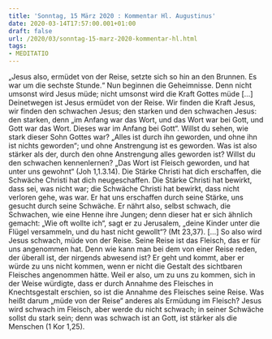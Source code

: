 ```yaml
---
title: 'Sonntag, 15 März 2020 : Kommentar Hl. Augustinus'
date: 2020-03-14T17:57:00.001+01:00
draft: false
url: /2020/03/sonntag-15-marz-2020-kommentar-hl.html
tags: 
- MEDITATIO
---
```


„Jesus also, ermüdet von der Reise, setzte sich so hin an den Brunnen. Es war um die sechste Stunde.“ Nun beginnen die Geheimnisse. Denn nicht umsonst wird Jesus müde; nicht umsonst wird die Kraft Gottes müde \[…\] Deinetwegen ist Jesus ermüdet von der Reise. Wir finden die Kraft Jesus, wir finden den schwachen Jesus; den starken und den schwachen Jesus: den starken, denn „im Anfang war das Wort, und das Wort war bei Gott, und Gott war das Wort. Dieses war im Anfang bei Gott“. Willst du sehen, wie stark dieser Sohn Gottes war? „Alles ist durch ihn geworden, und ohne ihn ist nichts geworden“; und ohne Anstrengung ist es geworden. Was ist also stärker als der, durch den ohne Anstrengung alles geworden ist? Willst du den schwachen kennenlernen? „Das Wort ist Fleisch geworden, und hat unter uns gewohnt“ (Joh 1,1.3.14). Die Stärke Christi hat dich erschaffen, die Schwäche Christi hat dich neugeschaffen. Die Stärke Christi hat bewirkt, dass sei, was nicht war; die Schwäche Christi hat bewirkt, dass nicht verloren gehe, was war. Er hat uns erschaffen durch seine Stärke, uns gesucht durch seine Schwäche. Er nährt also, selbst schwach, die Schwachen, wie eine Henne ihre Jungen; denn dieser hat er sich ähnlich gemacht: „Wie oft wollte ich“, sagt er zu Jerusalem, „deine Kinder unter die Flügel versammeln, und du hast nicht gewollt“? (Mt 23,37). \[…\] So also wird Jesus schwach, müde von der Reise. Seine Reise ist das Fleisch, das er für uns angenommen hat. Denn wie kann man bei dem von einer Reise reden, der überall ist, der nirgends abwesend ist? Er geht und kommt, aber er würde zu uns nicht kommen, wenn er nicht die Gestalt des sichtbaren Fleisches angenommen hätte. Weil er also, um zu uns zu kommen, sich in der Weise würdigte, dass er durch Annahme des Fleisches in Knechtsgestalt erschien, so ist die Annahme des Fleisches seine Reise. Was heißt darum „müde von der Reise“ anderes als Ermüdung im Fleisch? Jesus wird schwach im Fleisch, aber werde du nicht schwach; in seiner Schwäche sollst du stark sein; denn was schwach ist an Gott, ist stärker als die Menschen (1 Kor 1,25).